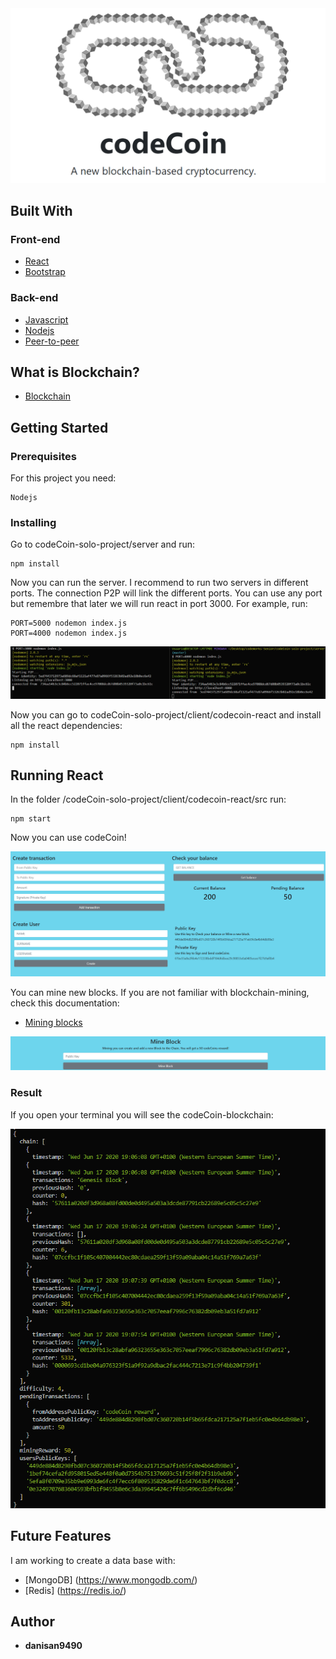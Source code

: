<img src="img/react/codeCoinHead1.png" width="900">

## Built With

### Front-end

* [React](https://reactjs.org/)
* [Bootstrap](https://getbootstrap.com/)

### Back-end

* [Javascript](https://www.javascript.com/)
* [Nodejs](https://nodejs.org/en/)
* [Peer-to-peer](https://es.wikipedia.org/wiki/Peer-to-peer)

## What is Blockchain?

* [Blockchain](https://en.wikipedia.org/wiki/Blockchain)

## Getting Started

### Prerequisites

For this project you need:

```
Nodejs
```

### Installing

Go to codeCoin-solo-project/server and run:

```
npm install
```

Now you can run the server. I recommend to run two servers in different ports. The connection P2P will link the different ports. You can use any port but remembre that later we will run react in port 3000. For example, run:

```
PORT=5000 nodemon index.js
PORT=4000 nodemon index.js
```

<img src="img/codeCoinP2P.png">

Now you can go to codeCoin-solo-project/client/codecoin-react and install all the react dependencies:

```
npm install
```

## Running React

In the folder /codeCoin-solo-project/client/codecoin-react/src run:

```
npm start
```

Now you can use codeCoin!

<img src="img/react/codeCoinBody.png">

You can mine new blocks. If you are not familiar with blockchain-mining, check this documentation:

* [Mining blocks](https://www.investopedia.com/terms/b/bitcoin-mining.asp)

<img src="img/react/codeCoinMine.png" width="900">

### Result

If you open your terminal you will see the codeCoin-blockchain:

<img src="img/codeCoinBlockChain.png">

## Future Features

I am working to create a data base with:

* [MongoDB] (https://www.mongodb.com/)
* [Redis] (https://redis.io/)

## Author

* **danisan9490**
